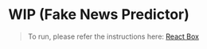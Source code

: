 # WIP (Fake News Predictor) 

> To run, please refer the instructions here: [React Box](https://github.com/truffle-box/react-box)
